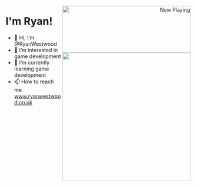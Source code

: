 <p align="right">
   <a href="https://open.spotify.com/user/aquizzie" target="notarget">
    <img src="https://now-playing-jade.vercel.app/api/spotify" width="350" height="128" alt="Now Playing" align="right"></img>
  </a>
</p>

<p align="center">
  <h1>I'm Ryan!</h1>
</p>


<img align='right' width="350" src="https://github-readme-stats.vercel.app/api?username=RyanWestwood&show_icons=true&theme=prussian">



- 👋 Hi, I’m @RyanWestwood
- 👀 I’m interested in game development
- 🌱 I’m currently learning game development
- 📫 How to reach me www.ryanwestwood.co.uk

